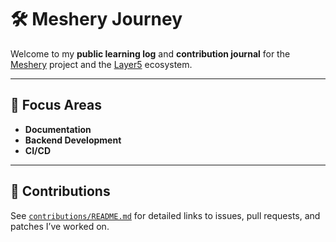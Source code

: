 # 🛠 Meshery Journey

Welcome to my **public learning log** and **contribution journal** for the [Meshery](https://github.com/meshery/meshery) project and the [Layer5](https://layer5.io) ecosystem.  

---

## 🎯 Focus Areas
- **Documentation**
- **Backend Development**
- **CI/CD**

---

## 🧠 Contributions
See [`contributions/README.md`](Contributions/README.md) for detailed links to issues, pull requests, and patches I’ve worked on.
